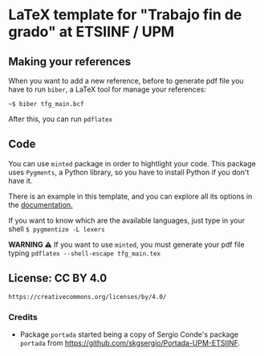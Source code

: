 # LaTeX template for "Trabajo fin de grado" at ETSIINF / UPM

## Making your references

When you want to add a new reference, before to generate pdf file you have to run `biber`, a LaTeX tool for manage your references:

```shell
~$ biber tfg_main.bcf
```

After this, you can run `pdflatex`

## Code

You can use `minted` package in order to hightlight your code. This package uses
`Pygments`, a Python library, so you have to install Python if you don't have it.

There is an example in this template, and you can explore all its options in the
[documentation.](http://osl.ugr.es/CTAN/macros/latex/contrib/minted/minted.pdf)

If you want to know which are the available languages, just type in your shell ```$ pygmentize -L lexers```

**__WARNING :warning:__** If you want to use `minted`, you must generate your pdf file
typing `pdflatex --shell-escape tfg_main.tex`

## License: CC BY 4.0

    https://creativecommons.org/licenses/by/4.0/

### Credits

- Package `portada` started being a copy of Sergio Conde's package `portada` from https://github.com/skgsergio/Portada-UPM-ETSIINF.
